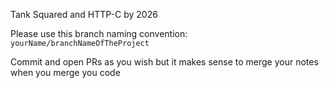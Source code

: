 Tank Squared and HTTP-C by 2026

Please use this branch naming convention:
`yourName/branchNameOfTheProject`

Commit and open PRs as you wish but it makes sense to merge your notes when you merge you code
